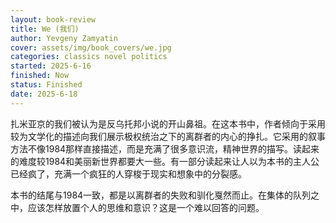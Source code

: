 ```yaml
---
layout: book-review
title: We (我们)
author: Yevgeny Zamyatin
cover: assets/img/book_covers/we.jpg
categories: classics novel politics
started: 2025-6-16
finished: Now
status: Finished
date: 2025-6-18
---
```


扎米亚京的我们被认为是反乌托邦小说的开山鼻祖。在这本书中，作者倾向于采用较为文学化的描述向我们展示极权统治之下的离群者的内心的挣扎。它采用的叙事方法不像1984那样直接描述，而是充满了很多意识流，精神世界的描写。读起来的难度较1984和美丽新世界都要大一些。有一部分读起来让人以为本书的主人公已经疯了，充满一个疯狂的人穿梭于现实和想象中的分裂感。 

本书的结尾与1984一致，都是以离群者的失败和驯化戛然而止。在集体的队列之中，应该怎样放置个人的思维和意识？这是一个难以回答的问题。